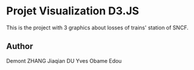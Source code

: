 # Projet Visualization D3.JS  
This is the project with 3 graphics about losses of trains' station of SNCF.
## Author  
Demont ZHANG
Jiaqian DU
Yves Obame Edou
